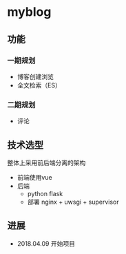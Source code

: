 # myblog

## 功能

### 一期规划
- 博客创建浏览
- 全文检索（ES）

### 二期规划
- 评论

## 技术选型

整体上采用前后端分离的架构

- 前端使用vue
- 后端
    - python flask
    - 部署 nginx + uwsgi + supervisor


## 进展
+ 2018.04.09 开始项目 